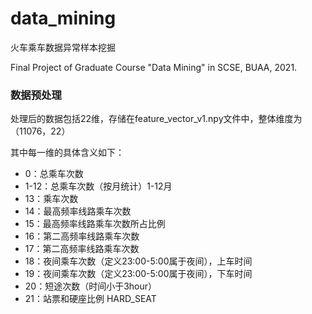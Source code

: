 # data_mining

火车乘车数据异常样本挖掘

Final Project of Graduate Course "Data Mining" in SCSE, BUAA, 2021.

### 数据预处理

处理后的数据包括22维，存储在feature_vector_v1.npy文件中，整体维度为（11076，22）

其中每一维的具体含义如下：

- 0：总乘车次数
- 1-12：总乘车次数（按月统计）1-12月
- 13：乘车次数
- 14：最高频率线路乘车次数
- 15：最高频率线路乘车次数所占比例
- 16：第二高频率线路乘车次数
- 17：第二高频率线路乘车次数
- 18：夜间乘车次数（定义23:00-5:00属于夜间），上车时间
- 19：夜间乘车次数（定义23:00-5:00属于夜间），下车时间
- 20：短途次数（时间小于3hour）
- 21：站票和硬座比例 HARD_SEAT





